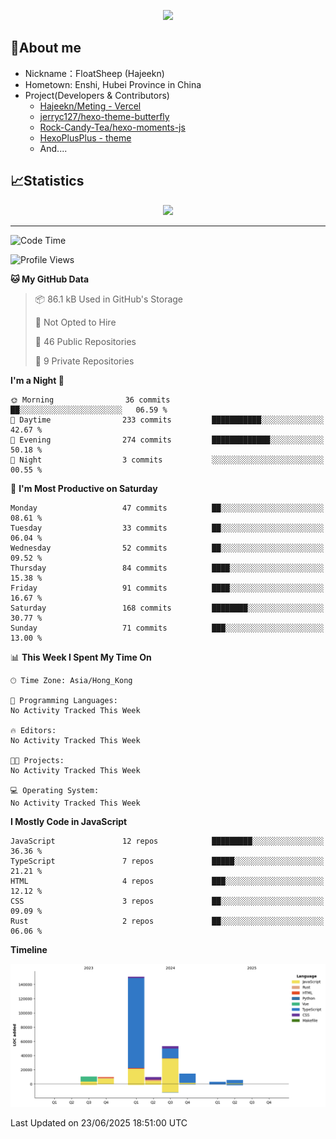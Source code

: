 <p align="center">
   <a href="https://git.io/typing-svg"><img src="https://readme-typing-svg.demolab.com?font=Fira+Code&pause=1000&color=F7DD11&center=true&vCenter=true&width=435&lines=Floating+in+the+clouds~;I'm+glad+to+meet+you+again" /></a>
</p>

## 🥱About me

- Nickname：FloatSheep (Hajeekn)
- Hometown: Enshi, Hubei Province in China
- Project(Developers & Contributors)
   - [Hajeekn/Meting - Vercel](https://github.com/hajeekn/vercel-meting)
   - [jerryc127/hexo-theme-butterfly](https://github.com/jerryc127/hexo-theme-butterfly)
   - [Rock-Candy-Tea/hexo-moments-js](https://github.com/Rock-Candy-Tea/hexo-moments-js)
   - [HexoPlusPlus - theme](https://github.com/HexoPlusPlus/HexoPlusPlus)
   - And....


## 📈Statistics

<div align="center">
<img src="https://github-readme-stats-git-masterrstaa-rickstaa.vercel.app/api?username=FloatSheep" />
</div>

---

<!--START_SECTION:waka-->
![Code Time](http://img.shields.io/badge/Code%20Time-385%20hrs%2044%20mins-blue)

![Profile Views](http://img.shields.io/badge/Profile%20Views-0-blue)

**🐱 My GitHub Data** 

> 📦 86.1 kB Used in GitHub's Storage 
 > 
> 🚫 Not Opted to Hire
 > 
> 📜 46 Public Repositories 
 > 
> 🔑 9 Private Repositories 
 > 
**I'm a Night 🦉** 

```text
🌞 Morning                36 commits          ██░░░░░░░░░░░░░░░░░░░░░░░   06.59 % 
🌆 Daytime                233 commits         ███████████░░░░░░░░░░░░░░   42.67 % 
🌃 Evening                274 commits         █████████████░░░░░░░░░░░░   50.18 % 
🌙 Night                  3 commits           ░░░░░░░░░░░░░░░░░░░░░░░░░   00.55 % 
```
📅 **I'm Most Productive on Saturday** 

```text
Monday                   47 commits          ██░░░░░░░░░░░░░░░░░░░░░░░   08.61 % 
Tuesday                  33 commits          ██░░░░░░░░░░░░░░░░░░░░░░░   06.04 % 
Wednesday                52 commits          ██░░░░░░░░░░░░░░░░░░░░░░░   09.52 % 
Thursday                 84 commits          ████░░░░░░░░░░░░░░░░░░░░░   15.38 % 
Friday                   91 commits          ████░░░░░░░░░░░░░░░░░░░░░   16.67 % 
Saturday                 168 commits         ████████░░░░░░░░░░░░░░░░░   30.77 % 
Sunday                   71 commits          ███░░░░░░░░░░░░░░░░░░░░░░   13.00 % 
```


📊 **This Week I Spent My Time On** 

```text
🕑︎ Time Zone: Asia/Hong_Kong

💬 Programming Languages: 
No Activity Tracked This Week

🔥 Editors: 
No Activity Tracked This Week

🐱‍💻 Projects: 
No Activity Tracked This Week

💻 Operating System: 
No Activity Tracked This Week
```

**I Mostly Code in JavaScript** 

```text
JavaScript               12 repos            █████████░░░░░░░░░░░░░░░░   36.36 % 
TypeScript               7 repos             █████░░░░░░░░░░░░░░░░░░░░   21.21 % 
HTML                     4 repos             ███░░░░░░░░░░░░░░░░░░░░░░   12.12 % 
CSS                      3 repos             ██░░░░░░░░░░░░░░░░░░░░░░░   09.09 % 
Rust                     2 repos             ██░░░░░░░░░░░░░░░░░░░░░░░   06.06 % 
```



**Timeline**

![Lines of Code chart](https://raw.githubusercontent.com/FloatSheep/FloatSheep/main/assets/bar_graph.png)


 Last Updated on 23/06/2025 18:51:00 UTC
<!--END_SECTION:waka-->

